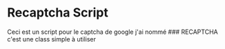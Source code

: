 # Recaptcha Script

Ceci est un script pour le captcha de google j'ai nommé ### RECAPTCHA
c'est une class simple à utiliser